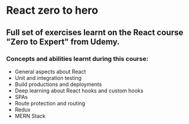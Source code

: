 # React zero to hero

## Full set of exercises learnt on the React course "Zero to Expert" from Udemy. 

### Concepts and abilities learnt during this course:

- General aspects about React
- Unit and integration testing 
- Build productions and deployments 
- Deep learning about React hooks and custom hooks
- SPAs
- Route protection and routing 
- Redux
- MERN Stack
